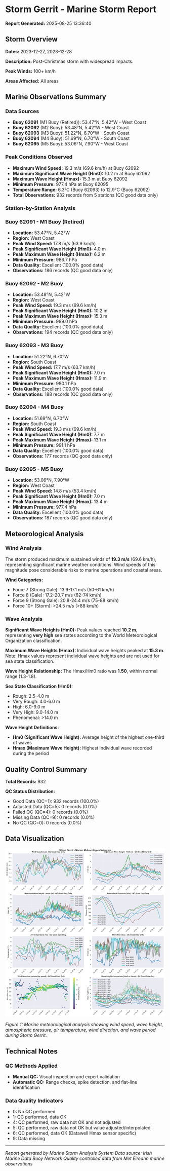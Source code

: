 # Storm Gerrit - Marine Storm Report

**Report Generated:** 2025-08-25 13:36:40

## Storm Overview

**Dates:** 2023-12-27, 2023-12-28

**Description:** Post-Christmas storm with widespread impacts.

**Peak Winds:** 100+ km/h

**Areas Affected:** All areas

## Marine Observations Summary

### Data Sources
- **Buoy 62091** (M1 Buoy (Retired)): 53.47°N, 5.42°W - West Coast
- **Buoy 62092** (M2 Buoy): 53.48°N, 5.42°W - West Coast
- **Buoy 62093** (M3 Buoy): 51.22°N, 6.70°W - South Coast
- **Buoy 62094** (M4 Buoy): 51.69°N, 6.70°W - South Coast
- **Buoy 62095** (M5 Buoy): 53.06°N, 7.90°W - West Coast

### Peak Conditions Observed

- **Maximum Wind Speed:** 19.3 m/s (69.6 km/h) at Buoy 62092
- **Maximum Significant Wave Height (Hm0):** 10.2 m at Buoy 62092
- **Maximum Wave Height (Hmax):** 15.3 m at Buoy 62092
- **Minimum Pressure:** 977.4 hPa at Buoy 62095
- **Temperature Range:** 6.3°C (Buoy 62093) to 12.9°C (Buoy 62092)
- **Total Observations:** 932 records from 5 stations (QC good data only)


### Station-by-Station Analysis

### Buoy 62091 - M1 Buoy (Retired)
- **Location:** 53.47°N, 5.42°W
- **Region:** West Coast
- **Peak Wind Speed:** 17.8 m/s (63.9 km/h)
- **Peak Significant Wave Height (Hm0):** 4.0 m  
- **Peak Maximum Wave Height (Hmax):** 6.2 m
- **Minimum Pressure:** 986.7 hPa
- **Data Quality:** Excellent (100.0% good data)
- **Observations:** 186 records (QC good data only)


### Buoy 62092 - M2 Buoy
- **Location:** 53.48°N, 5.42°W
- **Region:** West Coast
- **Peak Wind Speed:** 19.3 m/s (69.6 km/h)
- **Peak Significant Wave Height (Hm0):** 10.2 m  
- **Peak Maximum Wave Height (Hmax):** 15.3 m
- **Minimum Pressure:** 989.0 hPa
- **Data Quality:** Excellent (100.0% good data)
- **Observations:** 194 records (QC good data only)


### Buoy 62093 - M3 Buoy
- **Location:** 51.22°N, 6.70°W
- **Region:** South Coast
- **Peak Wind Speed:** 17.7 m/s (63.7 km/h)
- **Peak Significant Wave Height (Hm0):** 7.0 m  
- **Peak Maximum Wave Height (Hmax):** 11.9 m
- **Minimum Pressure:** 980.1 hPa
- **Data Quality:** Excellent (100.0% good data)
- **Observations:** 188 records (QC good data only)


### Buoy 62094 - M4 Buoy
- **Location:** 51.69°N, 6.70°W
- **Region:** South Coast
- **Peak Wind Speed:** 19.3 m/s (69.6 km/h)
- **Peak Significant Wave Height (Hm0):** 7.7 m  
- **Peak Maximum Wave Height (Hmax):** 13.1 m
- **Minimum Pressure:** 991.1 hPa
- **Data Quality:** Excellent (100.0% good data)
- **Observations:** 177 records (QC good data only)


### Buoy 62095 - M5 Buoy
- **Location:** 53.06°N, 7.90°W
- **Region:** West Coast
- **Peak Wind Speed:** 14.8 m/s (53.4 km/h)
- **Peak Significant Wave Height (Hm0):** 7.0 m  
- **Peak Maximum Wave Height (Hmax):** 13.4 m
- **Minimum Pressure:** 977.4 hPa
- **Data Quality:** Excellent (100.0% good data)
- **Observations:** 187 records (QC good data only)


## Meteorological Analysis

### Wind Analysis

The storm produced maximum sustained winds of **19.3 m/s** (69.6 km/h), representing significant marine weather conditions. Wind speeds of this magnitude pose considerable risks to marine operations and coastal areas.

**Wind Categories:**
- Force 7 (Strong Gale): 13.9-17.1 m/s (50-61 km/h)
- Force 8 (Gale): 17.2-20.7 m/s (62-74 km/h)  
- Force 9 (Strong Gale): 20.8-24.4 m/s (75-88 km/h)
- Force 10+ (Storm): >24.5 m/s (>88 km/h)


### Wave Analysis  

**Significant Wave Heights (Hm0):** Peak values reached **10.2 m**, representing **very high** sea states according to the World Meteorological Organization classification.

**Maximum Wave Heights (Hmax):** Individual wave heights peaked at **15.3 m**. Note: Hmax values represent individual wave heights and are not used for sea state classification.

**Wave Height Relationship:** The Hmax/Hm0 ratio was **1.50**, within normal range (1.3-1.8).

**Sea State Classification (Hm0):**
- Rough: 2.5-4.0 m
- Very Rough: 4.0-6.0 m
- High: 6.0-9.0 m
- Very High: 9.0-14.0 m
- Phenomenal: >14.0 m

**Wave Height Definitions:**
- **Hm0 (Significant Wave Height):** Average height of the highest one-third of waves
- **Hmax (Maximum Wave Height):** Highest individual wave recorded during the period


## Quality Control Summary

**Total Records:** 932

**QC Status Distribution:**
- Good Data (QC=1): 932 records (100.0%)
- Adjusted Data (QC=5): 0 records (0.0%)
- Failed QC (QC=4): 0 records (0.0%)
- Missing Data (QC=9): 0 records (0.0%)
- No QC (QC=0): 0 records (0.0%)


## Data Visualization

![Storm Overview](Storm_Gerrit_overview.png)

*Figure 1: Marine meteorological analysis showing wind speed, wave height, atmospheric pressure, air temperature, wind direction, and wave period during Storm Gerrit.*

## Technical Notes

### QC Methods Applied
- **Manual QC:** Visual inspection and expert validation
- **Automatic QC:** Range checks, spike detection, and flat-line identification

### Data Quality Indicators
- 0: No QC performed
- 1: QC performed, data OK
- 4: QC performed, raw data not OK and not adjusted
- 5: QC performed, raw data not OK but value adjusted/interpolated
- 6: QC performed, data OK (Datawell Hmax sensor specific)
- 9: Data missing

---

*Report generated by Marine Storm Analysis System*
*Data source: Irish Marine Data Buoy Network*
*Quality controlled data from Met Éireann marine observations*
